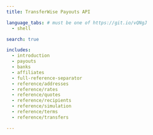 ```yaml
---
title: TransferWise Payouts API

language_tabs: # must be one of https://git.io/vQNgJ
  - shell

search: true

includes:
  - introduction
  - payouts
  - banks
  - affiliates
  - full-reference-separator
  - reference/addresses
  - reference/rates
  - reference/quotes
  - reference/recipients
  - reference/simulation
  - reference/terms
  - reference/transfers

---
```

